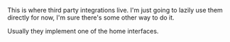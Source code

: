 This is where third party integrations live.
I'm just going to lazily use them directly for now, I'm sure there's some other way to do it.

Usually they implement one of the home interfaces.
